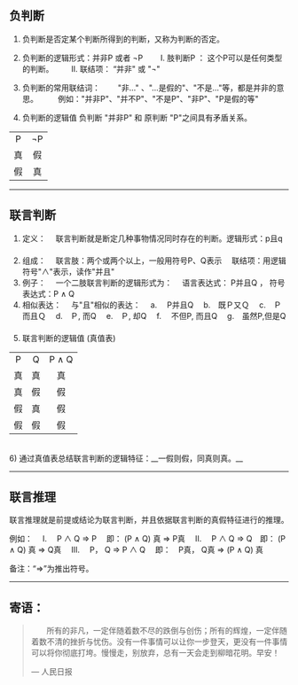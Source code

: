 ## __负判断__
1)  负判断是否定某个判断所得到的判断，又称为判断的否定。

2)  负判断的逻辑形式：并非P 或者 ¬P
　　Ⅰ. 肢判断P ： 这个P可以是任何类型的判断。
　　Ⅱ. 联结项： “并非" 或 "¬"
　　
3)  负判断的常用联结词：
　　"非..." 、"...是假的"、"不是..."等，都是并非的意思。
　　  例如："并非P"、"并不P"、"不是P"、"非P"、"P是假的等"
　　
4)  负判断的逻辑值
     负判断 "并非P" 和 原判断 "P"之间具有矛盾关系。
<table>
	<tr align="center">
		<td>P</td>
		<td>¬P</td>
	</tr>
	<tr align="center">
		<td>真</td>
		<td>假</td>
	</tr>
	<tr align="center">
		<td>假</td>
		<td>真</td>
	</tr>
</table>

---
## __联言判断__
1) 定义：
　联言判断就是断定几种事物情况同时存在的判断。逻辑形式：p且q
　
2) 组成：
　联言肢：两个或两个以上，一般用符号P、Q表示
　联结项：用逻辑符号"∧"表示，读作"并且" 　
　
3) 例子：
　一个二肢联言判断的逻辑形式为：
　语言表达式： P并且Q ， 符号表达式：P ∧ Q
　
4) 相似表达：
　与"且"相似的表达：
　a. 　P并且Q
　b.　既Ｐ又Ｑ
　c.　Ｐ而且Ｑ
　d.　Ｐ, 而Q
　e.　Ｐ, 却Q
　f.　 不但P, 而且Q
　g.　虽然P,但是Q
　
5) 联言判断的逻辑值 (真值表)
<table>
	<tr align="center">
		<td>P</td>
		<td>Q</td>
		<td>P ∧ Q</td>
	</tr>
	<tr align="center">
		<td>真</td>
		<td>真</td>
		<td>真</td>
	</tr>
	<tr align="center">
		<td>真</td>
		<td>假</td>
		<td>假</td>
	</tr>
	<tr align="center">
		<td>假</td>
		<td>真</td>
		<td>假</td>
	</tr>
	<tr align="center">
		<td>假</td>
		<td>假</td>
		<td>假</td>
	</tr>
</table>
<br>
6) 通过真值表总结联言判断的逻辑特征：__一假则假，同真则真。__

---
## __联言推理__
联言推理就是前提或结论为联言判断，并且依据联言判断的真假特征进行的推理。

例如：
　Ⅰ. 　P ∧ Q  ⇒  P　 即： (P ∧ Q) 真 ⇒ P真
　Ⅱ. 　P ∧ Q  ⇒  Q　即： (P ∧ Q) 真 ⇒ Q真
　Ⅲ.　 P， Q  ⇒ P ∧ Q  　即：　P真， Q真  ⇒  (P ∧ Q) 真

备注：“⇒”为推出符号。

---
##  __寄语__：
> &nbsp; &nbsp; &nbsp; &nbsp;所有的非凡，一定伴随着数不尽的跌倒与创伤；所有的辉煌，一定伴随着数不清的挫折与忧伤。没有一件事情可以让你一步登天，更没有一件事情可以将你彻底打垮。慢慢走，别放弃，总有一天会走到柳暗花明。早安！
>
> — 人民日报